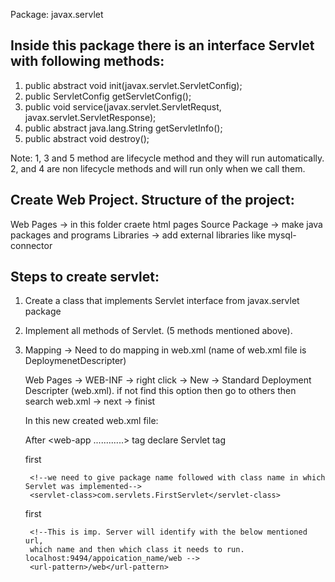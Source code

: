 Package: javax.servlet

## Inside this package there is an interface Servlet with following methods:

1. public abstract void init(javax.servlet.ServletConfig);
2. public ServletConfig getServletConfig();
3. public void service(javax.servlet.ServletRequst, javax.servlet.ServletResponse);
4. public abstract java.lang.String getServletInfo();
5. public abstract void destroy();

Note: 1, 3 and 5 method are lifecycle method and they will run automatically.
      2, and 4 are non lifecycle methods and will run only when we call them.


## Create Web Project. Structure of the project:
Web Pages -> in this folder craete html pages
Source Package -> make java packages and programs
Libraries -> add external libraries like mysql-connector


## Steps to create servlet:

1. Create a class that implements Servlet interface from javax.servlet package
2. Implement all methods of Servlet. (5 methods mentioned above).
3. Mapping -> 
    Need to do mapping in web.xml (name of web.xml file is DeploymenetDescripter)

    Web Pages -> WEB-INF -> right click -> New -> Standard Deployment Descripter (web.xml). if not find this 
    option then go to others then search web.xml -> next -> finist

    In this new created web.xml file:

    After <web-app ............> tag declare Servlet tag

     <!--Declare servlet-->
    <servlet>
        <!--We can provide any name-->
        <servlet-name>first</servlet-name>
        
        <!--we need to give package name followed with class name in which Servlet was implemented-->
        <servlet-class>com.servlets.FirstServlet</servlet-class>
    </servlet>
    
    <!--Mapping-->
    <servlet-mapping>
        <!--We need to provide same name as proivded above in servlet declaration's servlet-name -->
        <servlet-name>first</servlet-name>
        
        <!--This is imp. Server will identify with the below mentioned url, 
        which name and then which class it needs to run.  localhost:9494/appoication_name/web -->
        <url-pattern>/web</url-pattern>
        
    </servlet-mapping>